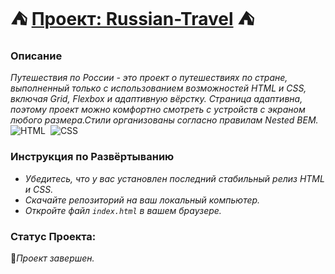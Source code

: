 # ⛺️ [Проект: Russian-Travel](https://elisiabells.github.io/russian-travel/) ⛺️

### Описание
*Путешествия по России - это проект о путешествиях по стране, выполненный только с использованием возможностей HTML и CSS, включая Grid, Flexbox и адаптивную вёрстку. Страница адаптивна, поэтому проект можно комфортно смотреть с устройств с экраном любого размера.Стили организованы согласно правилам Nested BEM.*  
![HTML](https://img.shields.io/badge/HTML5-E34F26?style=for-the-badge&logo=html5&logoColor=white)&nbsp;
![CSS](https://img.shields.io/badge/CSS3-1572B6?style=for-the-badge&logo=css3&logoColor=white)&nbsp;

### Инструкция по Развёртыванию
- *Убедитесь, что у вас установлен последний стабильный релиз HTML и CSS.*
- *Скачайте репозиторий на ваш локальный компьютер.*
- *Откройте файл `index.html` в вашем браузере.*

### Статус Проекта:
💚*Проект завершен.*
